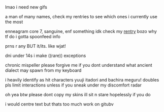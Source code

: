 lmao i need new gifs

a man of many names, check my rentries to see which ones i currently use the most

enneagram core 7, sanguine, enf something idk check my [rentry](https://rentry.co/-childpsychology) bozo why tf do i gotta spoonfeed info

prns r any BUT it/its. like wjat!

dni under 14s i make ((rare)) exceptions

chronic mispeller please forgive me if you dont understand what ancient dialect may spawn from my keyboard

i heavily identify as hit characters yuuji itadori and bachira meguru! doubles pls limit interactions unless if you sneak under my discomfort radar

oh yea btw please dont copy my skins ill sit n stare hopelessly if you do

i would centre text but thats too much work on gitubv
